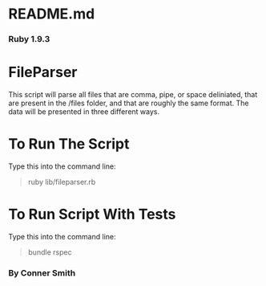 # README.md
### Ruby 1.9.3

# FileParser
This script will parse all files that are comma, pipe, or space deliniated, that are present in the /files folder, and that are roughly the same format. The data will be presented in three different ways.

# To Run The Script
Type this into the command line:
> ruby lib/fileparser.rb

# To Run Script With Tests
Type this into the command line:
> bundle
> rspec

### By Conner Smith
